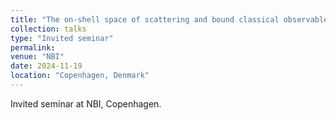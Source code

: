 ```yaml
---
title: "The on-shell space of scattering and bound classical observables"
collection: talks
type: "Invited seminar"
permalink: 
venue: "NBI"
date: 2024-11-19
location: "Copenhagen, Denmark"
---
```

Invited seminar at NBI, Copenhagen.